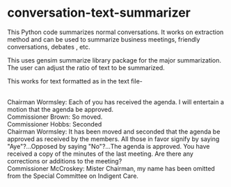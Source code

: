 # conversation-text-summarizer
This Python code summarizes normal conversations. It works on extraction method and can be used to summarize business meetings, friendly conversations, debates , etc.

This uses gensim summarize library package for the major summarization.
The user can adjust the ratio of text to be summarized.

This works for text formatted as in the text file-

<br>Chairman Wormsley: Each of you has received the agenda. I will entertain a motion that the agenda be approved.
<br>Commissioner Brown: So moved.
<br>Commissioner Hobbs: Seconded
<br>Chairman Wormsley: It has been moved and seconded that the agenda be approved as received by the members. All those in favor signify by saying "Aye"?...Opposed by saying "No"?...The agenda is approved. You have received a copy of the minutes of the last meeting. Are there any corrections or additions to the meeting?
<br>Commissioner McCroskey: Mister Chairman, my name has been omitted from the Special Committee on Indigent Care.
